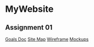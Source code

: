 # MyWebsite

## Assignment 01

[Goals Doc](https://docs.google.com/document/d/15bmlwhgBva277omNQSPzT4VfKAhC6R_D9R1R4xvfDVk/edit?usp=sharing)
[Site Map](https://www.gloomaps.com/Nyg62hiwyD)
[Wireframe](https://drive.google.com/file/d/1jlTGdNVnMpHgjNDXsbQXXDzmrMovoWEc/view?usp=sharing)
[Mockups](https://www.figma.com/design/XNCdSQXa1T6vSOcV71eOSw/Portfolio_UI?node-id=0-1&t=h7LE1uh0bfQQAPpW-1)

